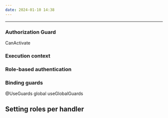 ```yaml
---
date: 2024-01-10 14:38
---
```

---

### Authorization Guard
CanActivate

### Execution context

### Role-based authentication

### Binding guards

@UseGuards
global useGlobalGuards

## Setting roles per handler
